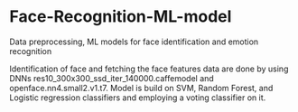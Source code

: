 # Face-Recognition-ML-model
Data preprocessing, ML models for face identification and emotion recognition

Identification of face and fetching the face features data are done by using DNNs res10_300x300_ssd_iter_140000.caffemodel and openface.nn4.small2.v1.t7. Model is build on SVM, Random Forest, and Logistic regression classifiers and employing a voting classifier on it.
